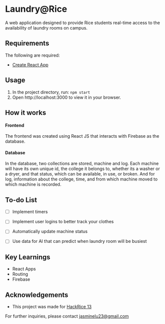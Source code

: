 # Laundry@Rice

A web application designed to provide Rice students real-time access to the availability of laundry rooms on campus.

## Requirements

The following are required:
* [Create React App](https://github.com/facebook/create-react-app)

## Usage

1. In the project directory, run: `npm start`
2. Open http://localhost:3000 to view it in your browser.

## How it works
#### Frontend
The frontend was created using React JS that interacts with Firebase as the database.
#### Database
In the database, two collections are stored, machine and log. Each machine will have its own unique id, the college it belongs to, whether its a washer or a dryer, and that status, which can be available, in use, or broken. And for log, information about the college, time, and from which machine moved to which machine is recorded.

## To-do List
- [ ] Implement timers
- [ ] Implement user logins to better track your clothes
- [ ] Automatically update machine status
- [ ] Use data for AI that can predict when laundry room will be busiest


## Key Learnings
* React Apps
* Routing
* Firebase

## Acknowledgements
* This project was made for [HackRice 13](https://devpost.com/software/laundry-rice)

For further inquiries, please contact jasminelu23@gmail.com
